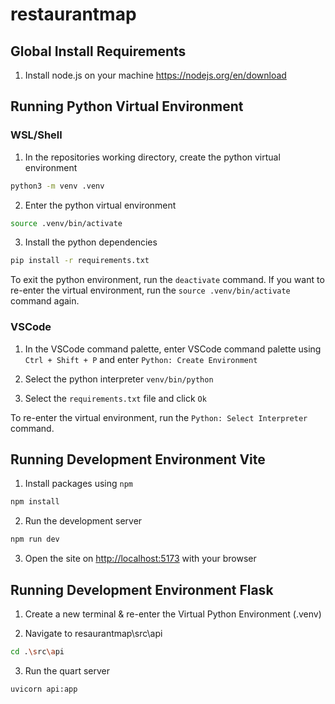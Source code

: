 # restaurantmap

## Global Install Requirements

1. Install node.js on your machine https://nodejs.org/en/download


## Running Python Virtual Environment

### WSL/Shell

1. In the repositories working directory, create the python virtual environment

```sh
python3 -m venv .venv
```

2. Enter the python virtual environment

```sh
source .venv/bin/activate
```

3. Install the python dependencies

```sh
pip install -r requirements.txt
```

To exit the python environment, run the `deactivate` command. If you want to re-enter the virtual environment, run the `source .venv/bin/activate` command again.

### VSCode

1. In the VSCode command palette, enter VSCode command palette using `Ctrl + Shift + P` and enter `Python: Create Environment`

2. Select the python interpreter `venv/bin/python`

3. Select the `requirements.txt` file and click `Ok`

To re-enter the virtual environment, run the `Python: Select Interpreter` command.


## Running Development Environment Vite

1. Install packages using `npm`

```sh
npm install
```

2. Run the development server

```sh
npm run dev
```

3. Open the site on <http://localhost:5173> with your browser

## Running Development Environment Flask

1. Create a new terminal & re-enter the Virtual Python Environment (.venv)

2. Navigate to resaurantmap\src\api

```sh
cd .\src\api
```

3. Run the quart server

```sh
uvicorn api:app
```